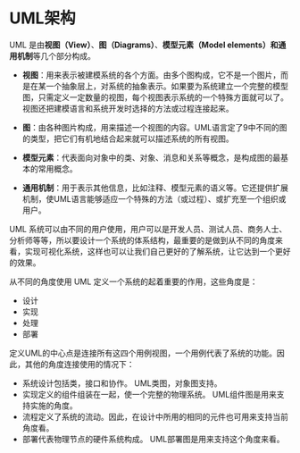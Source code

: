 # UML架构

UML 是由**视图（View）**、**图（Diagrams）**、**模型元素（Model elements）**和**通用机制**等几个部分构成。

* **视图**：用来表示被建模系统的各个方面。由多个图构成，它不是一个图片，而是在某一个抽象层上，对系统的抽象表示。如果要为系统建立一个完整的模型图，只需定义一定数量的视图，每个视图表示系统的一个特殊方面就可以了。视图还把建模语言和系统开发时选择的方法或过程连接起来。

* **图**：由各种图片构成，用来描述一个视图的内容。UML语言定了9中不同的图的类型，把它们有机地结合起来就可以描述系统的所有视图。

* **模型元素**：代表面向对象中的类、对象、消息和关系等概念，是构成图的最基本的常用概念。

* **通用机制**：用于表示其他信息，比如注释、模型元素的语义等。它还提供扩展机制，使UML语言能够适应一个特殊的方法（或过程）、或扩充至一个组织或用户。

UML 系统可以由不同的用户使用，用户可以是开发人员、测试人员、商务人士、分析师等等，所以要设计一个系统的体系结构，最重要的是做到从不同的角度来看，实现可视化系统，这样也可以让我们自己更好的了解系统，让它达到一个更好的效果。

从不同的角度使用 UML 定义一个系统的起着重要的作用，这些角度是：

* 设计
* 实现
* 处理
* 部署

定义UML的中心点是连接所有这四个用例视图，一个用例代表了系统的功能。因此，其他的角度连接使用的情况下：

* 系统设计包括类，接口和协作。 UML类图，对象图支持。
* 实现定义的组件组装在一起，使一个完整的物理系统。 UML组件图是用来支持实施的角度。
* 流程定义了系统的流动。因此，在设计中所用的相同的元件也可用来支持当前角度看。
* 部署代表物理节点的硬件系统构成。 UML部署图是用来支持这个角度来看。
